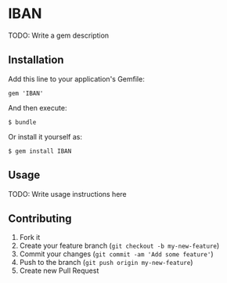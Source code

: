 # IBAN

TODO: Write a gem description

## Installation

Add this line to your application's Gemfile:

    gem 'IBAN'

And then execute:

    $ bundle

Or install it yourself as:

    $ gem install IBAN

## Usage

TODO: Write usage instructions here

## Contributing

1. Fork it
2. Create your feature branch (`git checkout -b my-new-feature`)
3. Commit your changes (`git commit -am 'Add some feature'`)
4. Push to the branch (`git push origin my-new-feature`)
5. Create new Pull Request
